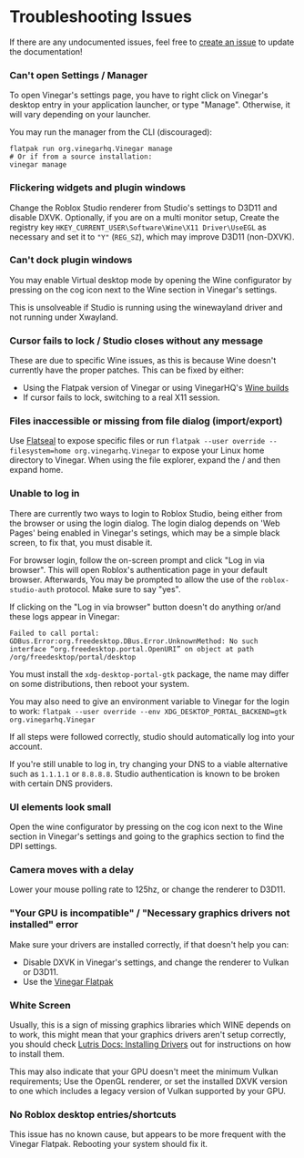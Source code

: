 # Troubleshooting Issues

If there are any undocumented issues, feel free to [create an issue](https://github.com/vinegarhq/vinegarhq.github.io/issues/new/choose) to update the documentation!

### Can't open Settings / Manager

To open Vinegar's settings page, you have to right click on Vinegar's desktop entry in your application launcher, or
type "Manage". Otherwise, it will vary depending on your launcher.

You may run the manager from the CLI (discouraged):
```
flatpak run org.vinegarhq.Vinegar manage
# Or if from a source installation:
vinegar manage
```

### Flickering widgets and plugin windows

Change the Roblox Studio renderer from Studio's settings to D3D11 and disable DXVK. Optionally, if you are on a multi monitor setup,
Create the registry key `HKEY_CURRENT_USER\Software\Wine\X11 Driver\UseEGL` as necessary and set it to `"Y"` (`REG_SZ`),
which may improve D3D11 (non-DXVK).

### Can't dock plugin windows

You may enable Virtual desktop mode by opening the Wine configurator by pressing on the cog icon next to the Wine section in Vinegar's settings.

This is unsolveable if Studio is running using the winewayland driver and not running under Xwayland.

### Cursor fails to lock / Studio closes without any message

These are due to specific Wine issues, as this is because Wine doesn't currently have the proper patches.
This can be fixed by either:

- Using the Flatpak version of Vinegar or using VinegarHQ's [Wine builds](https://github.com/vinegarhq/wine-builds)
- If cursor fails to lock, switching to a real X11 session.

### Files inaccessible or missing from file dialog (import/export)

Use [Flatseal](https://flathub.org/en/apps/com.github.tchx84.Flatseal) to expose specific files or
run `flatpak --user override --filesystem=home org.vinegarhq.Vinegar` to expose your Linux home directory to Vinegar.
When using the file explorer, expand the / and then expand home.

### Unable to log in

There are currently two ways to login to Roblox Studio, being either from the browser or using the login dialog.
The login dialog depends on 'Web Pages' being enabled in Vinegar's setings, which may be a simple black screen, to fix that, you must disable it.

For browser login, follow the on-screen prompt and click "Log in via browser".
This will open Roblox's authentication page in your default browser. Afterwards, You may be prompted to allow the use of the `roblox-studio-auth` protocol. Make sure to say "yes".

If clicking on the "Log in via browser" button doesn't do anything or/and these logs appear in Vinegar:
```
Failed to call portal: GDBus.Error:org.freedesktop.DBus.Error.UnknownMethod: No such interface “org.freedesktop.portal.OpenURI” on object at path /org/freedesktop/portal/desktop
```
You must install the `xdg-desktop-portal-gtk` package, the name may differ on some distributions, then reboot your system.

You may also need to give an environment variable to Vinegar for the login to work: `flatpak --user override --env XDG_DESKTOP_PORTAL_BACKEND=gtk org.vinegarhq.Vinegar`

If all steps were followed correctly, studio should automatically log into your account.

If you're still unable to log in, try changing your DNS to a viable alternative such as `1.1.1.1` or `8.8.8.8`. Studio authentication is known to be broken with certain DNS providers.

### UI elements look small

Open the wine configurator by pressing on the cog icon next to the Wine section in Vinegar's settings and going to the graphics section to find the DPI settings.

### Camera moves with a delay

Lower your mouse polling rate to 125hz, or change the renderer to D3D11.

### "Your GPU is incompatible" / "Necessary graphics drivers not installed" error

Make sure your drivers are installed correctly, if that doesn't help you can:

- Disable DXVK in Vinegar's settings, and change the renderer to Vulkan or D3D11.
- Use the [Vinegar Flatpak](Installation/guides/flatpak.html)

### White Screen

Usually, this is a sign of missing graphics libraries which WINE depends on to work, this might mean that your graphics drivers aren't setup correctly, you should check [Lutris Docs: Installing Drivers](https://github.com/lutris/docs/blob/master/InstallingDrivers.md) out for instructions on how to install them.

This may also indicate that your GPU doesn't meet the minimum Vulkan requirements; Use the OpenGL renderer, or set the installed DXVK version to one which includes a legacy version of Vulkan supported by your GPU.

### No Roblox desktop entries/shortcuts

This issue has no known cause, but appears to be more frequent with the Vinegar Flatpak. Rebooting your system should fix it.
